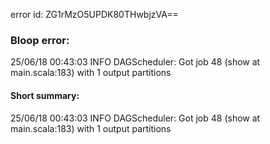 error id: ZG1rMzO5UPDK80THwbjzVA==
### Bloop error:

25/06/18 00:43:03 INFO DAGScheduler: Got job 48 (show at main.scala:183) with 1 output partitions
#### Short summary: 

25/06/18 00:43:03 INFO DAGScheduler: Got job 48 (show at main.scala:183) with 1 output partitions